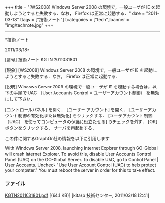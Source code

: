 ﻿+++
title = "[WS2008] Windows Server 2008 の環境で，一般ユーザが IE を起動しようとすると失敗する．なお， Firefox は正常に起動する．"
date = "2011-03-18"
ttags = ["技術ノート"]
tcategories = ["tech"]
banner = "img/technote.jpg"
+++

-----------------------------------------------------------------------------------------------------------------------------

*技術ノート

2011/03/18*


[番号]
技術ノート KGTN 2011031801

[現象]
[WS2008] Windows Server 2008 の環境で，一般ユーザが IE
を起動しようとすると失敗する．なお， Firefox は正常に起動する．

[説明]
Windows Server 2008 の環境で一般ユーザが IE
を起動する場合は，以下の手順で UAC （User Accounts Control =
ユーザーアカウント制御） を無効にして下さい．

[コントロールパネル] を開く．
[ユーザー アカウント] を開く．
[ユーザーアカウント制御の有効化または無効化] をクリックする．
[ユーザアカウント制御 （UAC） を使ってコンピュータの保護に役立たせる]
のチェックを外す．
[OK] ボタンをクリックする．
サーバを再起動する．

この件に関するGraphOn社の情報を以下に引用します．

With Windows Server 2008, launching Internet Explorer through GO-Global
will crash Internet Explorer. To avoid this, disable User Accounts
Control　Panel (UAC) on the GO-Global Server. To disable UAC, go to
Control Panel | User Accounts. Uncheck "Use User Account Control (UAC)
to help protect your computer." You must reboot the server in order for
this to take effect.


### ファイル

 
 


[KGTN2011031801.pdf](http://techreport.kitasp.net/attachments/download/523/KGTN2011031801.pdf)
 [(64.1 KB)] [kitasp 技術センター, 2011/03/18
12:41]


 


 

